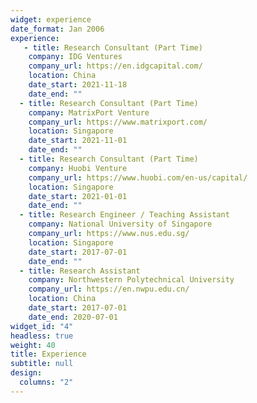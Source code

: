 ```yaml
---
widget: experience
date_format: Jan 2006
experience:
   - title: Research Consultant (Part Time)
    company: IDG Ventures
    company_url: https://en.idgcapital.com/
    location: China
    date_start: 2021-11-18
    date_end: ""
  - title: Research Consultant (Part Time)
    company: MatrixPort Venture
    company_url: https://www.matrixport.com/
    location: Singapore
    date_start: 2021-11-01
    date_end: ""
  - title: Research Consultant (Part Time)
    company: Huobi Venture
    company_url: https://www.huobi.com/en-us/capital/
    location: Singapore
    date_start: 2021-01-01
    date_end: ""
  - title: Research Engineer / Teaching Assistant
    company: National University of Singapore
    company_url: https://www.nus.edu.sg/
    location: Singapore
    date_start: 2017-07-01
    date_end: ""
  - title: Research Assistant
    company: Northwestern Polytechnical University
    company_url: https://en.nwpu.edu.cn/
    location: China
    date_start: 2017-07-01
    date_end: 2020-07-01
widget_id: "4"
headless: true
weight: 40
title: Experience
subtitle: null
design:
  columns: "2"
---
```

